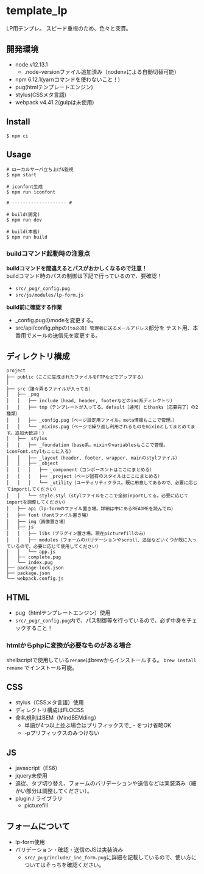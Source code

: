 # template_lp
LP用テンプレ。
スピード重視のため、色々と突貫。

## 開発環境
- node v12.13.1
    - .node-versionファイル追加済み（nodenvによる自動切替可能）
- npm 6.12.1(yarnコマンドを使わないこと！)
- pug(htmlテンプレートエンジン)
- stylus(CSSメタ言語)
- webpack v4.41.2(gulpは未使用)

## Install
```
$ npm ci
```

## Usage
```
# ローカルサーバ立ち上げ&監視
$ npm start

# iconfont生成
$ npm run iconfont

# -------------------- # 

# build(開発)
$ npm run dev

# build(本番)
$ npm run build

```
### buildコマンド起動時の注意点
**buildコマンドを間違えるとパスがおかしくなるので注意！**  
buildコマンド時のパスの制御は下記で行っているので、要確認！

- `src/_pug/_config.pug`
- `src/js/modules/lp-form.js`

**build前に確認する作業**

- _config.pugのmodeを変更する。
- src/api/config.phpの`[to必須] 管理者に送るメールアドレス`部分を テスト用、本番用でメールの送信先を変更する。

## ディレクトリ構成

```
project
├── public（ここに生成されたファイルをFTPなどでアップする）
│   
├── src（諸々弄るファイルが入ってる）
│   ├── _pug
│   │   ├── include（head, header, footerなどのinc系ディレクトリ）
│   │   ├── tmp（テンプレートが入ってる。default［通常］とthanks［応募完了］の2種類）
│   │   ├── _config.pug（ページ設定用ファイル。meta情報もここで管理。）
│   │   └── _mixins.pug（ページで繰り返し利用されるものをmixinとしてまとめてます。追加大歓迎！）
│   ├── _stylus
│   │   ├── _foundation（base系。mixinやvariablesもここで管理。iconFont.stylもここに入る）
│   │   ├── _layout（header, footer, wrapper, mainのstylファイル）
│   │   ├── _object
│   │   │   ├── _component（コンポーネントはここにまとめる）
│   │   │   ├── _project（ページ固有のスタイルはここにまとめる）
│   │   │   └── _utility（ユーティリティクラス。既に用意してあるので、必要に応じてimportしてください）
│   │   └── style.styl（stylファイルをここで全部inportしてる。必要に応じてimportを調整してください）
│   ├── api（lp-formのファイル置き場。詳細は中にあるREADMEを読んでね）
│   ├── font（fontファイル置き場）
│   ├── img（画像置き場）
│   ├── js
│   │   ├── libs（プラグイン置き場。現在picturefillのみ）
│   │   ├── modules（フォームのバリデーションやscroll、追従などいくつか既に入っているので、必要に応じて使用してください）
│   │   └── app.js
│   ├── complete.pug
│   └── index.pug
├── package-lock.json
├── package.json
└── webpack.config.js
```

## HTML
- pug（htmlテンプレートエンジン）使用
- `src/_pug/_config.pug`内で、パス制御等を行っているので、必ず中身をチェックすること！

### htmlからphpに変換が必要なものがある場合
shellscriptで使用している`rename`はbrewからインストールする。
`brew install rename` でインストール可能。

## CSS
- stylus（CSSメタ言語）使用
- ディレクトリ構成はFLOCSS
- 命名規則はBEM（MindBEMding）
  - 単語が4つ以上並ぶ場合はプリフィックスで_ - をつけ省略OK
  - -pプリフィックスのみつけない

## JS
- javascript（ES6）
- jquery未使用
- 追従、タブ切り替え、フォームのバリデーションや送信などは実装済み（細かい部分は調整してください）。
- plugin / ライブラリ
    - picturefill

## フォームについて
- lp-form使用
- バリデーション・確認・送信のJSは実装済み
    - `src/_pug/include/_inc_form.pug`に詳細を記載しているので、使い方についてはそっちを確認ください。
